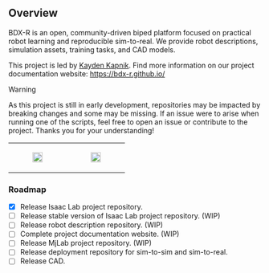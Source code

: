 ## Overview

BDX-R is an open, community-driven biped platform focused on practical robot learning and reproducible sim-to-real. We provide robot descriptions, simulation assets, training tasks, and CAD models. 

This project is led by [Kayden Kapnik](https://github.com/KaydenKnapik). Find more information on our project documentation website: https://bdx-r.github.io/

> [!WARNING]
> As this project is still in early development, repositories may be impacted by breaking changes and some may be missing. If an issue were to arise when running one of the scripts, feel free to open an issue or contribute to the project. Thanks you for your understanding!

<table>
  <tr>
    <td width="50%">
      <figure>
        <img src="https://github.com/user-attachments/assets/ad0c6a33-1b17-4460-b0b4-5e1a8a642216" controls muted loop playsinline style="width:100%; height:auto;"></img>
      </figure>
    </td>
    <td width="50%">
      <figure>
        <img src="https://github.com/user-attachments/assets/a9a28802-5ae3-40b6-ae62-7ebbd72e79b9" controls muted loop playsinline style="width:100%; height:auto;"></img>
      </figure>
    </td>
  </tr>
</table>

### Roadmap

- [x] Release Isaac Lab project repository.
- [ ] Release stable version of Isaac Lab project repository. (WIP)
- [ ] Release robot description repository. (WIP)
- [ ] Complete project documentation website. (WIP)
- [ ] Release MjLab project repository. (WIP)
- [ ] Release deployment repository for sim-to-sim and sim-to-real.
- [ ] Release CAD.

